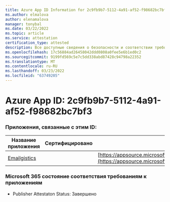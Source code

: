 ```yaml
---
title: Azure App ID Information for 2c9fb9b7-5112-4a91-af52-f98682bc7bf3
ms.author: elmalova
author: elenamalova
manager: tonybal
ms.date: 03/22/2022
ms.topic: article
ms.service: attestation
certification_type: attested
description: Все доступные сведения о безопасности и соответствии требованиям для 2c9fb9b7-5112-4a91-af52-f98682bc7bf3.
ms.openlocfilehash: 17c56884ad26458042ddd0808a0fee5e6b1ed0c2
ms.sourcegitcommit: 9199fd569c5e7c5dd338abd87428c94798a22352
ms.translationtype: MT
ms.contentlocale: ru-RU
ms.lasthandoff: 03/23/2022
ms.locfileid: "63749205"
---
```

# <a name="azure-app-id-2c9fb9b7-5112-4a91-af52-f98682bc7bf3"></a>Azure App ID: 2c9fb9b7-5112-4a91-af52-f98682bc7bf3


### <a name="apps-associated-with-this-id"></a>Приложения, связанные с этим ID:
| **Название приложения** | **Сертифицировано** | **Просмотр в AppSource** |
|--------------|---------------|-----------------------|
| [Emailgistics](../forward/emailgistics.emailgistics_shared_email.md) |  | [https://appsource.microsoft.com/product/office/emailgistics.emailgistics_shared_email](https://appsource.microsoft.com/product/office/emailgistics.emailgistics_shared_email) |

### <a name="microsoft-365-app-compliance-status"></a>Microsoft 365 состояние соответствия требованиям к приложениям
- Publisher Attestaton Status: Завершено
